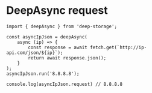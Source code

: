 # DeepAsync request

    import { deepAsync } from 'deep-storage';

    const asyncIpJson = deepAsync(
        async (ip) => {
            const response = await fetch.get(`http://ip-api.com/json/${ip}`);
            return await response.json();
        }
    );
    asyncIpJson.run('8.8.8.8');

    console.log(asyncIpJson.request) // 8.8.8.8



